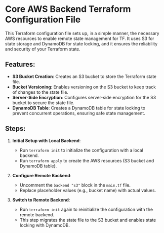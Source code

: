 # Core AWS Backend Terraform Configuration File

This Terraform configuration file sets up, in a simple manner, the necessary AWS resources to enable remote state management for TF. It uses S3 for state storage and DynamoDB for state locking, and it ensures the reliability and security of your Terraform state.

## Features:
- **S3 Bucket Creation**: Creates an S3 bucket to store the Terraform state file.
- **Bucket Versioning**: Enables versioning on the S3 bucket to keep track of changes to the state file.
- **Server-Side Encryption**: Configures server-side encryption for the S3 bucket to secure the state file.
- **DynamoDB Table**: Creates a DynamoDB table for state locking to prevent concurrent operations, ensuring safe state management.

## Steps:

1. **Initial Setup with Local Backend**:
   - Run `terraform init` to initialize the configuration with a local backend.
   - Run `terraform apply` to create the AWS resources (S3 bucket and DynamoDB table).

2. **Configure Remote Backend**:
   - Uncomment the `backend "s3"` block in the `main.tf` file.
   - Replace placeholder values (e.g., bucket name) with actual values.

3. **Switch to Remote Backend**:
   - Run `terraform init` again to reinitialize the configuration with the remote backend.
   - This step migrates the state file to the S3 bucket and enables state locking with DynamoDB.
